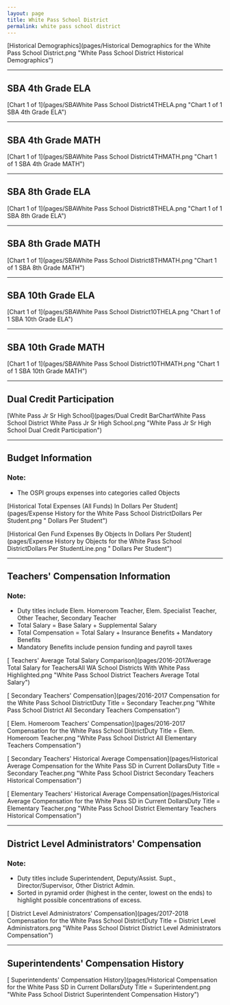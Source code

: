 ```yaml
---
layout: page
title: White Pass School District
permalink: white pass school district
---
```



[Historical Demographics](pages/Historical Demographics for the White Pass School District.png "White Pass School District Historical Demographics")

___

## SBA 4th Grade ELA

[Chart 1 of 1](pages/SBAWhite Pass School District4THELA.png "Chart 1 of 1 SBA 4th Grade ELA")


___

## SBA 4th Grade MATH

[Chart 1 of 1](pages/SBAWhite Pass School District4THMATH.png "Chart 1 of 1 SBA 4th Grade MATH")


___

## SBA 8th Grade ELA

[Chart 1 of 1](pages/SBAWhite Pass School District8THELA.png "Chart 1 of 1 SBA 8th Grade ELA")


___

## SBA 8th Grade MATH

[Chart 1 of 1](pages/SBAWhite Pass School District8THMATH.png "Chart 1 of 1 SBA 8th Grade MATH")


___

## SBA 10th Grade ELA

[Chart 1 of 1](pages/SBAWhite Pass School District10THELA.png "Chart 1 of 1 SBA 10th Grade ELA")


___

## SBA 10th Grade MATH

[Chart 1 of 1](pages/SBAWhite Pass School District10THMATH.png "Chart 1 of 1 SBA 10th Grade MATH")


___

## Dual Credit Participation

[White Pass Jr Sr High School](pages/Dual Credit BarChartWhite Pass School District White Pass Jr Sr High School.png "White Pass Jr Sr High School Dual Credit Participation")


___

## Budget Information
### Note:
- The OSPI groups expenses into categories called Objects

[Historical Total Expenses (All Funds) In Dollars Per Student](pages/Expense History for the White Pass School DistrictDollars Per Student.png " Dollars Per Student")

[Historical Gen Fund Expenses By Objects In Dollars Per Student](pages/Expense History by Objects for the White Pass School DistrictDollars Per StudentLine.png " Dollars Per Student")


___

## Teachers' Compensation Information
### Note:
- Duty titles include Elem. Homeroom Teacher, Elem. Specialist Teacher, Other Teacher, Secondary Teacher
- Total Salary = Base Salary + Supplemental Salary
- Total Compensation = Total Salary + Insurance Benefits + Mandatory Benefits
- Mandatory Benefits include pension funding and payroll taxes

[ Teachers' Average Total Salary Comparison](pages/2016-2017Average Total Salary for TeachersAll WA School Districts With White Pass Highlighted.png "White Pass School District Teachers Average Total Salary")

[ Secondary Teachers' Compensation](pages/2016-2017 Compensation for the White Pass School DistrictDuty Title = Secondary Teacher.png "White Pass School District All Secondary Teachers Compensation")

[ Elem. Homeroom Teachers' Compensation](pages/2016-2017 Compensation for the White Pass School DistrictDuty Title = Elem. Homeroom Teacher.png "White Pass School District All Elementary Teachers Compensation")

[ Secondary Teachers' Historical Average Compensation](pages/Historical Average Compensation for the White Pass SD in Current DollarsDuty Title = Secondary Teacher.png "White Pass School District Secondary Teachers Historical Compensation")

[ Elementary Teachers' Historical Average Compensation](pages/Historical Average Compensation for the White Pass SD in Current DollarsDuty Title = Elementary Teacher.png "White Pass School District Elementary Teachers Historical Compensation")


___

## District Level Administrators' Compensation

### Note:
- Duty titles include Superintendent, Deputy/Assist. Supt., Director/Supervisor, Other District Admin.
- Sorted in pyramid order (highest in the center, lowest on the ends) to highlight possible concentrations of excess.

[ District Level Administrators' Compensation](pages/2017-2018 Compensation for the White Pass School DistrictDuty Title = District Level Administrators.png "White Pass School District District Level Administrators Compensation")


___

## Superintendents' Compensation History

[ Superintendents' Compensation History](pages/Historical Compensation for the White Pass SD in Current DollarsDuty Title = Superintendent.png "White Pass School District Superintendent Compensation History")

